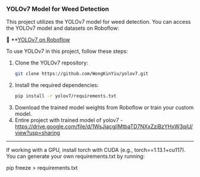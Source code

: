 

### YOLOv7 Model for Weed Detection 
This project utilizes the YOLOv7 model for weed detection. You can access the YOLOv7 model and datasets on Roboflow:  

🔗 **[YOLOv7 on Roboflow](https://universe.roboflow.com/deep-learning-assignment-ewyc5/weed-detection-d7dau/dataset/7 )   

To use YOLOv7 in this project, follow these steps:  
1. Clone the YOLOv7 repository:  
   ```bash
   git clone https://github.com/WongKinYiu/yolov7.git
   ```  
2. Install the required dependencies:  
   ```bash
   pip install -r yolov7/requirements.txt
   ```  
3. Download the trained model weights from Roboflow or train your custom model.
4. Entire project with trained model of yolov7 - https://drive.google.com/file/d/1WsJiacgjIMtbaTD7NXxZziBzYHxW3qiU/view?usp=sharing
---
If working with a GPU, install torch with CUDA (e.g., torch==1.13.1+cu117).
You can generate your own requirements.txt by running:

pip freeze > requirements.txt

